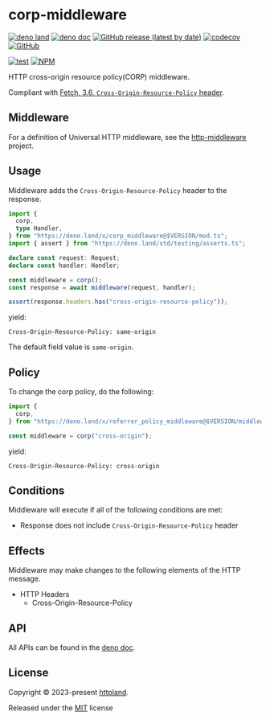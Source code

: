 # corp-middleware

[![deno land](http://img.shields.io/badge/available%20on-deno.land/x-lightgrey.svg?logo=deno)](https://deno.land/x/corp_middleware)
[![deno doc](https://doc.deno.land/badge.svg)](https://doc.deno.land/https/deno.land/x/corp_middleware/mod.ts)
[![GitHub release (latest by date)](https://img.shields.io/github/v/release/httpland/corp-middleware)](https://github.com/httpland/corp-middleware/releases)
[![codecov](https://codecov.io/github/httpland/corp-middleware/branch/main/graph/badge.svg)](https://codecov.io/gh/httpland/corp-middleware)
[![GitHub](https://img.shields.io/github/license/httpland/corp-middleware)](https://github.com/httpland/corp-middleware/blob/main/LICENSE)

[![test](https://github.com/httpland/corp-middleware/actions/workflows/test.yaml/badge.svg)](https://github.com/httpland/corp-middleware/actions/workflows/test.yaml)
[![NPM](https://nodei.co/npm/@httpland/corp-middleware.png?mini=true)](https://nodei.co/npm/@httpland/corp-middleware/)

HTTP cross-origin resource policy(CORP) middleware.

Compliant with
[Fetch, 3.6. `Cross-Origin-Resource-Policy` header](https://fetch.spec.whatwg.org/#cross-origin-resource-policy-header).

## Middleware

For a definition of Universal HTTP middleware, see the
[http-middleware](https://github.com/httpland/http-middleware) project.

## Usage

Middleware adds the `Cross-Origin-Resource-Policy` header to the response.

```ts
import {
  corp,
  type Handler,
} from "https://deno.land/x/corp_middleware@$VERSION/mod.ts";
import { assert } from "https://deno.land/std/testing/asserts.ts";

declare const request: Request;
declare const handler: Handler;

const middleware = corp();
const response = await middleware(request, handler);

assert(response.headers.has("cross-origin-resource-policy"));
```

yield:

```http
Cross-Origin-Resource-Policy: same-origin
```

The default field value is `same-origin`.

## Policy

To change the corp policy, do the following:

```ts
import {
  corp,
} from "https://deno.land/x/referrer_policy_middleware@$VERSION/middleware.ts";

const middleware = corp("cross-origin");
```

yield:

```http
Cross-Origin-Resource-Policy: cross-origin
```

## Conditions

Middleware will execute if all of the following conditions are met:

- Response does not include `Cross-Origin-Resource-Policy` header

## Effects

Middleware may make changes to the following elements of the HTTP message.

- HTTP Headers
  - Cross-Origin-Resource-Policy

## API

All APIs can be found in the
[deno doc](https://doc.deno.land/https/deno.land/x/corp_middleware/mod.ts).

## License

Copyright © 2023-present [httpland](https://github.com/httpland).

Released under the [MIT](./LICENSE) license
